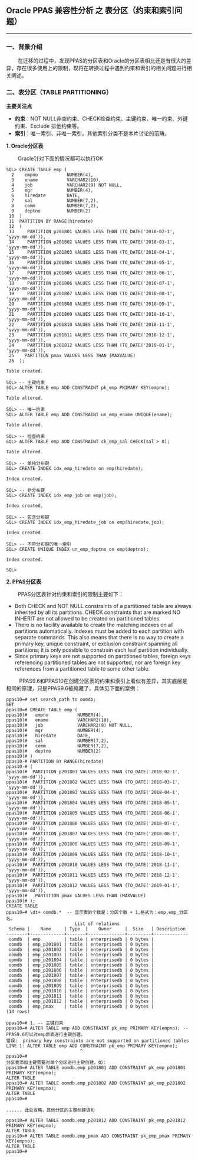 ## Oracle PPAS 兼容性分析 之 表分区（约束和索引问题）
---

### 一、背景介绍
&nbsp;&nbsp;&nbsp;&nbsp;&nbsp;&nbsp;&nbsp;&nbsp;在迁移的过程中，发现PPAS的分区表和Oracle的分区表相比还是有很大的差异，存在很多使用上的限制，现将在转换过程中遇到约束和索引的相关问题进行相关阐述。

### 二、表分区（TABLE PARTITIONING）

**主要关注点**

+ **约束**：NOT NULL非空约束、CHECK检查约束、主键约束、唯一约束、外键约束、Exclude 排他约束等。
+ **索引**：唯一索引、非唯一索引。其他索引分类不是本片讨论的范畴。

**1. Oracle分区表**

&nbsp;&nbsp;&nbsp;&nbsp;&nbsp;&nbsp;&nbsp;&nbsp;Oracle针对下面的情况都可以执行OK

```
SQL> CREATE TABLE emp (
  2    empno           NUMBER(4),
  3    ename           VARCHAR2(10),
  4    job             VARCHAR2(9) NOT NULL,
  5    mgr             NUMBER(4),
  6    hiredate        DATE,
  7    sal             NUMBER(7,2),
  8    comm            NUMBER(7,2),
  9    deptno          NUMBER(2)
 10  )
 11  PARTITION BY RANGE(hiredate)
 12  (
 13     PARTITION p201801 VALUES LESS THAN (TO_DATE('2018-02-1', 'yyyy-mm-dd')),
 14     PARTITION p201802 VALUES LESS THAN (TO_DATE('2018-03-1', 'yyyy-mm-dd')),
 15     PARTITION p201803 VALUES LESS THAN (TO_DATE('2018-04-1', 'yyyy-mm-dd')),
 16     PARTITION p201804 VALUES LESS THAN (TO_DATE('2018-05-1', 'yyyy-mm-dd')),
 17     PARTITION p201805 VALUES LESS THAN (TO_DATE('2018-06-1', 'yyyy-mm-dd')),
 18     PARTITION p201806 VALUES LESS THAN (TO_DATE('2018-07-1', 'yyyy-mm-dd')),
 19     PARTITION p201807 VALUES LESS THAN (TO_DATE('2018-08-1', 'yyyy-mm-dd')),
 20     PARTITION p201808 VALUES LESS THAN (TO_DATE('2018-09-1', 'yyyy-mm-dd')),
 21     PARTITION p201809 VALUES LESS THAN (TO_DATE('2018-10-1', 'yyyy-mm-dd')),
 22     PARTITION p201810 VALUES LESS THAN (TO_DATE('2018-11-1', 'yyyy-mm-dd')),
 23     PARTITION p201811 VALUES LESS THAN (TO_DATE('2018-12-1', 'yyyy-mm-dd')),
 24     PARTITION p201812 VALUES LESS THAN (TO_DATE('2019-01-1', 'yyyy-mm-dd')),
 25    PARTITION pmax VALUES LESS THAN (MAXVALUE)
 26  );

Table created.

SQL> -- 主键约束
SQL> ALTER TABLE emp ADD CONSTRAINT pk_emp PRIMARY KEY(empno);

Table altered.

SQL> -- 唯一约束  
SQL> ALTER TABLE emp ADD CONSTRAINT un_emp_ename UNIQUE(ename); 

Table altered.

SQL> -- 检查约束
SQL> ALTER TABLE emp ADD CONSTRAINT ck_emp_sal CHECK(sal > 0);  

Table altered.

SQL> -- 单纯分布键
SQL> CREATE INDEX idx_emp_hiredate on emp(hiredate); 

Index created.

SQL> -- 非分布键 
SQL> CREATE INDEX idx_emp_job on emp(job); 

Index created.

SQL> -- 包含分布键
SQL> CREATE INDEX idx_emp_hiredate_job on emp(hiredate,job); 

Index created.

SQL> -- 不带分布键的唯一索引
SQL> CREATE UNIQUE INDEX un_emp_deptno on emp(deptno); 

Index created.

SQL> 
```

**2. PPAS分区表**

&nbsp;&nbsp;&nbsp;&nbsp;&nbsp;&nbsp;&nbsp;&nbsp;PPAS分区表针对约束和索引的限制主要如下：

+ Both CHECK and NOT NULL constraints of a partitioned table are always inherited by all its partitions. CHECK constraints that are marked NO INHERIT are not allowed to be created on partitioned tables.
+ There is no facility available to create the matching indexes on all partitions automatically. Indexes must be added to each partition with separate commands. This also means that there is no way to create a primary key, unique constraint, or exclusion constraint spanning all partitions; it is only possible to constrain each leaf partition individually.
+ Since primary keys are not supported on partitioned tables, foreign keys referencing partitioned tables are not supported, nor are foreign key references from a partitioned table to some other table.

&nbsp;&nbsp;&nbsp;&nbsp;&nbsp;&nbsp;&nbsp;&nbsp; PPAS9.6和PPAS10在创建分区表的约束和索引上看似有差异，其实底层是相同的原理，只是PPAS9.6被掩藏了，具体见下面的案例：
```
ppas10=# set search_path to oomdb;
SET
ppas10=# CREATE TABLE emp (
ppas10(#   empno           NUMBER(4),
ppas10(#   ename           VARCHAR2(10),
ppas10(#   job             VARCHAR2(9) NOT NULL,
ppas10(#   mgr             NUMBER(4),
ppas10(#   hiredate        DATE,
ppas10(#   sal             NUMBER(7,2),
ppas10(#   comm            NUMBER(7,2),
ppas10(#   deptno          NUMBER(2)
ppas10(# )
ppas10-# PARTITION BY RANGE(hiredate)
ppas10-# (
ppas10(#  PARTITION p201801 VALUES LESS THAN (TO_DATE('2018-02-1', 'yyyy-mm-dd')),
ppas10(#  PARTITION p201802 VALUES LESS THAN (TO_DATE('2018-03-1', 'yyyy-mm-dd')),
ppas10(#  PARTITION p201803 VALUES LESS THAN (TO_DATE('2018-04-1', 'yyyy-mm-dd')),
ppas10(#  PARTITION p201804 VALUES LESS THAN (TO_DATE('2018-05-1', 'yyyy-mm-dd')),
ppas10(#  PARTITION p201805 VALUES LESS THAN (TO_DATE('2018-06-1', 'yyyy-mm-dd')),
ppas10(#  PARTITION p201806 VALUES LESS THAN (TO_DATE('2018-07-1', 'yyyy-mm-dd')),
ppas10(#  PARTITION p201807 VALUES LESS THAN (TO_DATE('2018-08-1', 'yyyy-mm-dd')),
ppas10(#  PARTITION p201808 VALUES LESS THAN (TO_DATE('2018-09-1', 'yyyy-mm-dd')),
ppas10(#  PARTITION p201809 VALUES LESS THAN (TO_DATE('2018-10-1', 'yyyy-mm-dd')),
ppas10(#  PARTITION p201810 VALUES LESS THAN (TO_DATE('2018-11-1', 'yyyy-mm-dd')),
ppas10(#  PARTITION p201811 VALUES LESS THAN (TO_DATE('2018-12-1', 'yyyy-mm-dd')),
ppas10(#  PARTITION p201812 VALUES LESS THAN (TO_DATE('2019-01-1', 'yyyy-mm-dd')),
ppas10(#   PARTITION pmax VALUES LESS THAN (MAXVALUE)
ppas10(# );
CREATE TABLE
ppas10=# \dt+ oomdb.*  -- 显示表的个数是：分区个数 + 1,格式为：emp,emp_分区名。
                          List of relations
 Schema |    Name     | Type  |    Owner     |  Size   | Description 
--------+-------------+-------+--------------+---------+-------------
 oomdb  | emp         | table | enterprisedb | 0 bytes | 
 oomdb  | emp_p201801 | table | enterprisedb | 0 bytes | 
 oomdb  | emp_p201802 | table | enterprisedb | 0 bytes | 
 oomdb  | emp_p201803 | table | enterprisedb | 0 bytes | 
 oomdb  | emp_p201804 | table | enterprisedb | 0 bytes | 
 oomdb  | emp_p201805 | table | enterprisedb | 0 bytes | 
 oomdb  | emp_p201806 | table | enterprisedb | 0 bytes | 
 oomdb  | emp_p201807 | table | enterprisedb | 0 bytes | 
 oomdb  | emp_p201808 | table | enterprisedb | 0 bytes | 
 oomdb  | emp_p201809 | table | enterprisedb | 0 bytes | 
 oomdb  | emp_p201810 | table | enterprisedb | 0 bytes | 
 oomdb  | emp_p201811 | table | enterprisedb | 0 bytes | 
 oomdb  | emp_p201812 | table | enterprisedb | 0 bytes | 
 oomdb  | emp_pmax    | table | enterprisedb | 0 bytes | 
(14 rows)

ppas10=# 1. -- 主键约束
ppas10=# ALTER TABLE emp ADD CONSTRAINT pk_emp PRIMARY KEY(empno); -- PPAS9.6可以对emp原表进行主键创建。
错误:  primary key constraints are not supported on partitioned tables
LINE 1: ALTER TABLE emp ADD CONSTRAINT pk_emp PRIMARY KEY(empno);
                            ^
ppas10=# 
分区表添加主键需要对单个分区进行主键创建，如：
ppas10=# ALTER TABLE oomdb.emp_p201801 ADD CONSTRAINT pk_emp_p201801 PRIMARY KEY(empno);
ALTER TABLE
ppas10=# ALTER TABLE oomdb.emp_p201802 ADD CONSTRAINT pk_emp_p201802 PRIMARY KEY(empno);
ALTER TABLE
ppas10=# 

...... 此处省略，其他分区的主键创建语句

ppas10=# ALTER TABLE oomdb.emp_p201812 ADD CONSTRAINT pk_emp_p201812 PRIMARY KEY(empno);
ALTER TABLE
ppas10=# ALTER TABLE oomdb.emp_pmax ADD CONSTRAINT pk_emp_pmax PRIMARY KEY(empno);
ALTER TABLE
ppas10=# 


```
  



